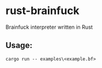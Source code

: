 # rust-brainfuck
Brainfuck interpreter written in Rust

## Usage:
```cargo run -- examples\<example.bf>```

